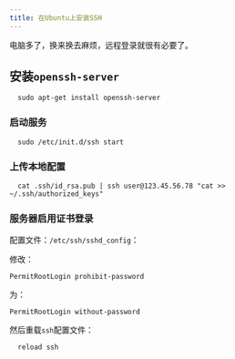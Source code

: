```yaml
---
title: 在Ubuntu上安装SSH
---
```


电脑多了，换来换去麻烦，远程登录就很有必要了。

## 安装`openssh-server`

```shell
  sudo apt-get install openssh-server
```

### 启动服务

```shell
  sudo /etc/init.d/ssh start
```

### 上传本地配置

```shell
  cat .ssh/id_rsa.pub | ssh user@123.45.56.78 "cat >> ~/.ssh/authorized_keys"
```

### 服务器启用证书登录

配置文件：`/etc/ssh/sshd_config`：

修改：

```shell
PermitRootLogin prohibit-password
```

为：

```shell
PermitRootLogin without-password
```

然后重载`ssh`配置文件：

```ssh
  reload ssh
```
